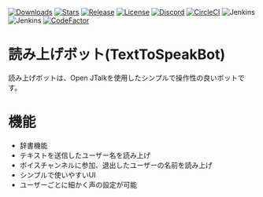 [![Downloads](https://img.shields.io/github/downloads/Cosgy-Dev/TextToSpeakBot/total.svg)](https://github.com/Cosgy-Dev/TextToSpeakBot/releases/latest)
[![Stars](https://img.shields.io/github/stars/Cosgy-Dev/TextToSpeakBot.svg)](https://github.com/Cosgy-Dev/TextToSpeakBot/stargazers)
[![Release](https://img.shields.io/github/release/Cosgy-Dev/TextToSpeakBot.svg)](https://github.com/Cosgy-Dev/TextToSpeakBot/releases/latest)
[![License](https://img.shields.io/github/license/Cosgy-Dev/TextToSpeakBot.svg)](https://github.com/Cosgy-Dev/TextToSpeakBot/blob/master/LICENSE)
[![Discord](https://discordapp.com/api/guilds/497317844191805450/widget.png)](https://discord.gg/RBpkHxf)
[![CircleCI](https://circleci.com/gh/Cosgy-Dev/TextToSpeakBot.svg?style=shield)](https://app.circleci.com/pipelines/github/Cosgy-Dev)
![Jenkins](https://img.shields.io/jenkins/build?jobUrl=https%3A%2F%2Fci.cosgy.dev%2Fjob%2FTextToSpeakBot_Dev%2F&label=%E9%96%8B%E7%99%BA%E3%83%93%E3%83%AB%E3%83%89)
![Jenkins](https://img.shields.io/jenkins/build?jobUrl=https%3A%2F%2Fci.cosgy.dev%2Fjob%2FTextToSpeakBot%2F&label=%E5%AE%89%E5%AE%9A%E3%83%93%E3%83%AB%E3%83%89)
[![CodeFactor](https://www.codefactor.io/repository/github/cosgy-dev/texttospeakbot/badge)](https://www.codefactor.io/repository/github/cosgy-dev/texttospeakbot)
# 読み上げボット(TextToSpeakBot)

読み上げボットは、Open JTalkを使用したシンプルで操作性の良いボットです。
# 機能
- 辞書機能
- テキストを送信したユーザー名を読み上げ
- ボイスチャンネルに参加、退出したユーザーの名前を読み上げ
- シンプルで使いやすいUI
- ユーザーごとに細かく声の設定が可能